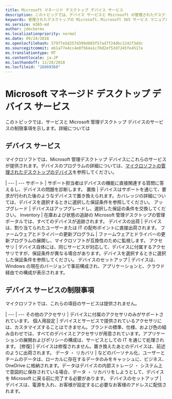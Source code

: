 ```yaml
---
title: Microsoft マネージド デスクトップ デバイス サービス
description: このトピックでは、デバイス サービスと Microsoft の管理されたデスクトップの制限事項を示します。
keywords: 管理されたデスクトップの Microsoft、Microsoft 365 サービス マニュアル
ms.service: m365-md
author: jdeckerms
ms.localizationpriority: normal
ms.date: 09/24/2018
ms.openlocfilehash: 579f7e5d257d399d803f57ad7f24dbc1242f3ddc
ms.sourcegitcommit: eb1a77e4cc4e8f564a1c78d2ef53d7245fe4517a
ms.translationtype: MT
ms.contentlocale: ja-JP
ms.lasthandoff: 11/28/2018
ms.locfileid: "26869368"
---
```

# <a name="microsoft-managed-desktop-device-services"></a>Microsoft マネージド デスクトップ デバイス サービス

このトピックでは、サービスと Microsoft 管理デスクトップ デバイスのサービスの制限事項を示します。詳細については 

## <a name="device-services"></a>デバイス サービス

マイクロソフトでは、Microsoft 管理デスクトップ デバイスにこれらのサービスが提供されます。デバイスのプログラムの詳細については、[マイクロソフトの管理されたデスクトップのデバイス](device-list.md)を参照してください。

 | 
 --- | ---
サポート | サポート担当者はデバイスの機能に直接関連する質問に答えるし、デバイスの問題を診断します。
置換 | デバイスはサポートを通じて、要求が行われた後のようなデバイスで置き換えられます。カバレッジの詳細については、デバイスを選択するときに選択した保証条件を参照してください。
アップグレード | デバイスはアップグレードし、選択した保証の条件を交換してください。
Inventory | 在庫および状態の追跡の Microsoft 管理デスクトップの管理ポータルでは、すべてのデバイスが追跡されます。
デバイスの出荷 |   デバイスは、割り当てられたユーザーまたは IT の配布ポイントに直接出荷されます。
ファームウェアとドライバーの更新プログラム | ファームウェアとドライバーの更新プログラムの展開し、マイクロソフトが互換性のために監視します。 
アクセサリ | デバイス自体には、同じサービスが対応して、デバイスに付属するアクセサリですが、保証条件が異なる場合があります。デバイスを選択するときに選択した保証条件を参照してください。 
デバイスのセットアップ    | デバイスは、Windows の現在のバージョンで事前構成され、アプリケーションと、クラウド経由での構成が表示されます。 

## <a name="device-service-limitations"></a>デバイス サービスの制限事項

マイクロソフトでは、これらの項目のサービスは提供されません。

 | 
 --- | ---
その他のアクセサリ | デバイスに付属のアクセサリのみがサポートされています。
個人用設定 | デバイスとサービスで提供されているアクセサリには、カスタマイズすることはできません。ブランドの標準、仕様、および色の組み合わせでは、すべてのデバイスとアクセサリが用意されています。アプリケーションの展開およびポリシーの構成は、サービスとしての IT を通じて処理されます。
[修復]  | デバイスは修復されません。置き換えたあとのデバイスは、前述のように出荷されます。
データ ・ リカバリ | などのパーソナル化、ユーザーとチームのデータは、ローカルに存在するデータのみをキャッシュに、ビジネス、OneDrive に格納されます。データはデバイスの内部ストレージ ・ システム上で意図的に保存されている場合、データ ・ リカバリをしようとして、デバイスを Microsoft に戻る前に完了する必要があります。
デバイスのセットアップ | デバイスは、電源を入れ、お客様が設定するに必要なお客様のアドレスに配信されます。

